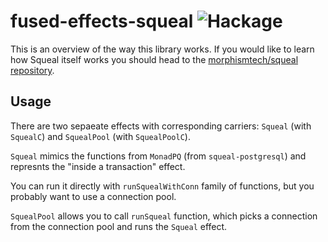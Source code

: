 # fused-effects-squeal ![Hackage](https://img.shields.io/hackage/v/fused-effects-squeal?color=informational&label=Hackage&logo=haskell)

This is an overview of the way this library works. If you would like to learn how Squeal itself works you should head to the [morphismtech/squeal repository](https://github.com/morphismtech/squeal).

## Usage

There are two sepaeate effects with corresponding carriers: `Squeal` (with `SquealC`) and `SquealPool` (with `SquealPoolC`).

`Squeal` mimics the functions from `MonadPQ` (from `squeal-postgresql`) and represnts the "inside a transaction" effect.

You can run it directly with `runSquealWithConn` family of functions, but you probably want to use a connection pool.

`SquealPool` allows you to call `runSqueal` function, which picks a connection from the connection pool and runs the `Squeal` effect.
